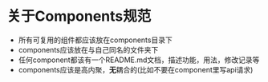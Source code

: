 # 关于Components规范
- 所有可复用的组件都应该放在components目录下
- components应该放在与自己同名的文件夹下
- 任何component都该有一个README.md文档，描述功能，用法，修改记录等
- components应该是高内聚，**无**耦合的(比如不要在component里写api请求)


